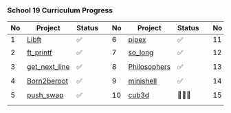 ### School 19 Curriculum Progress
| No | Project                                                     | Status  |   | No | Project     | Status |   | No | Project                  | Status |
|----|-------------------------------------------------------------|---------|---|----|-------------|--------|---|----|--------------------------|--------|
| 1  | [Libft](https://github.com/gt-serst/Libft)                  | ✅       |   | 6  | [pipex](https://github.com/gt-serst/pipex)              |  ✅    |   | 11 | NetPractice      | 👨🏽‍💻     |
| 2  | [ft_printf](https://github.com/gt-serst/ft_printf)          | ✅       |   | 7  | [so_long](https://github.com/gt-serst/so_long)          |  ✅    |   | 12 | CPP Modules      | 🔒     |
| 3  | [get_next_line](https://github.com/gt-serst/get_next_line)  | ✅       |   | 8  | [Philosophers](https://github.com/gt-serst/Philosophers)|  ✅    |   | 13 | Inception        | 🔒     |
| 4  | [Born2beroot](https://github.com/gt-serst/Born2beroot)      | ✅       |   | 9  | [minishell](https://github.com/gt-serst/minishell)      |  ✅    |   | 14 | webserv          | 🔒     |
| 5  | [push_swap](https://github.com/gt-serst/push_swap)          | ✅       |   | 10 | [cub3d](https://github.com/cormobro/Cub3d)                                                   |  👨🏽‍💻    |   | 15 | transcendence    | 🔒     |
|    |                                                             |         |   |    |             |
